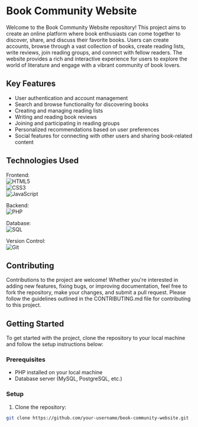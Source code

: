 # Book Community Website

Welcome to the Book Community Website repository! This project aims to create an online platform where book enthusiasts can come together to discover, share, and discuss their favorite books. Users can create accounts, browse through a vast collection of books, create reading lists, write reviews, join reading groups, and connect with fellow readers. The website provides a rich and interactive experience for users to explore the world of literature and engage with a vibrant community of book lovers.

## Key Features

- User authentication and account management
- Search and browse functionality for discovering books
- Creating and managing reading lists
- Writing and reading book reviews
- Joining and participating in reading groups
- Personalized recommendations based on user preferences
- Social features for connecting with other users and sharing book-related content

## Technologies Used

Frontend:  
![HTML5](https://img.icons8.com/color/48/000000/html-5.png)  
![CSS3](https://img.icons8.com/color/48/000000/css3.png)  
![JavaScript](https://img.icons8.com/color/48/000000/javascript.png)

Backend:  
![PHP](https://img.icons8.com/officexs/48/000000/php-logo.png)

Database:  
![SQL](https://img.icons8.com/color/48/000000/sql.png)

Version Control:  
![Git](https://img.icons8.com/color/48/000000/git.png)

## Contributing

Contributions to the project are welcome! Whether you're interested in adding new features, fixing bugs, or improving documentation, feel free to fork the repository, make your changes, and submit a pull request. Please follow the guidelines outlined in the CONTRIBUTING.md file for contributing to this project.

## Getting Started

To get started with the project, clone the repository to your local machine and follow the setup instructions below:

### Prerequisites

- PHP installed on your local machine
- Database server (MySQL, PostgreSQL, etc.)

### Setup

1. Clone the repository:

```bash
git clone https://github.com/your-username/book-community-website.git
